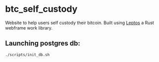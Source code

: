 # btc_self_custody

Website to help users self custody their bitcoin. Built using [Leptos](https://github.com/leptos-rs/leptos) a Rust
webframe work library. 

## Launching postgres db:

`./scripts/init_db.sh `
